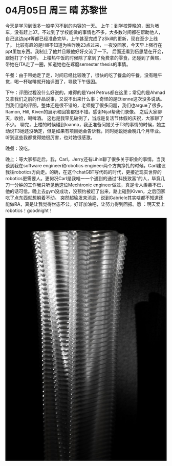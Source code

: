 # 04月05日 周三 晴 苏黎世

今天是学习到很多一般学习不到的内容的一天。
上午：到学校算晚的，因为堵车，没有赶上37。不过到了学校能做的事情也不多，大多数时间都在帮助他人，自己这边ppt等都已经准备完毕，上午甚至完成了zSkill的更新，现在至少上线了。
比较有趣的是Hill不知道为啥昨晚23点过来，一夜没回家，今天早上强行在ppt里加东西。我制止了他并且跟他好好交流了一下。
后面还看到伍思慧在开会，跟她打了个招呼。
上楼热午饭的时候除了拿到了免费拿的零食，还碰到了黄熙，带她在ITA走了一圈，知道她也在琢磨semester thesis的事情。

午餐：由于带她走了走，时间已经比较晚了，很快的吃了餐盒的午餐，没有睡午觉，喝一杯咖啡就开始评图了，导致下午很困。

下午：评图过程没什么好说的，难得的是Yael Petrus都在这里；常见的是Ahmad又拿我们之前的作品说事，又说不出来什么事；奇怪的是Etienne这次没多说话。
到我们组的评图，整体还是很不错的，老师提了很多问题，我们也argue了很多。Ramon, Hill, Kiven的展示和回答都很不错。感谢Nijat帮我们录像。
之后大家聊天，收拾，喝啤酒。
这也是我罕见破例了，当成是复活节休假的庆祝，大家聊了不少。
聊完，上楼的时候碰到Ioanna，我正准备问她关于T3的事情的时候，她主动说T3她还没确定，但是如果有项目她会告诉我，同时她说她会晚几个月毕业。听到这些我都觉得她很厉害，也对她很感激。

晚餐：没吃。

晚上：等大家都走后，我，Carl，Jerry还有Lihin聊了很多关于职业的事情。当我谈到我在software engineer和robotics engineer两个方向挣扎的时候，Carl建议我往robotics方向走。的确，在这个chatGBT写代码的时代，更接近现实世界的robotics更需要人。更何况Carl是我唯一一个遇到的通过“科技致富”的人，毕竟几刀一分钟的工作我只听见他这位Mechtronic engineer做过，真是令人羡慕不已，他的话可信。晚上去gym没成功，没预约被赶了出来，路上碰到Kiven，之后回家吃了点东西就想躺着不动。
突然超瑜发来消息，说到Gabriele其实啥都不知道还能做RA，真是让我觉得世态不公。好好加油吧，让努力得到回报。愿 ：明天爱上robotics！goodnight！


![image](images\\642dfe3751f81484ad059a32.jpg)





